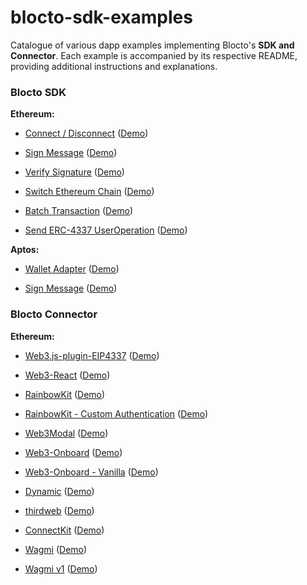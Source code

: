 # blocto-sdk-examples

Catalogue of various dapp examples implementing Blocto's **SDK and Connector**. Each example is accompanied by its respective README, providing additional instructions and explanations.

### Blocto SDK

**Ethereum:**

- [Connect / Disconnect](https://github.com/blocto/blocto-sdk-examples/tree/main/with-evm-blocto-connect) ([Demo](https://codesandbox.io/s/github/blocto/blocto-sdk-examples/tree/main/with-evm-blocto-connect))

- [Sign Message](https://github.com/blocto/blocto-sdk-examples/tree/main/with-evm-blocto-sign) ([Demo](https://codesandbox.io/s/github/blocto/blocto-sdk-examples/tree/main/with-evm-blocto-sign))

- [Verify Signature](https://github.com/blocto/blocto-sdk-examples/tree/main/with-evm-blocto-verify-sign) ([Demo](https://codesandbox.io/s/github/blocto/blocto-sdk-examples/tree/main/with-evm-blocto-verify-sign))

- [Switch Ethereum Chain](https://github.com/blocto/blocto-sdk-examples/tree/main/with-evm-blocto-switch-chain) ([Demo](https://codesandbox.io/s/github/blocto/blocto-sdk-examples/tree/main/with-evm-blocto-switch-chain))

- [Batch Transaction](https://github.com/blocto/blocto-sdk-examples/tree/main/with-evm-blocto-batch-transaction) ([Demo](https://codesandbox.io/s/github/blocto/blocto-sdk-examples/tree/main/with-evm-blocto-batch-transaction))

- [Send ERC-4337 UserOperation](https://github.com/blocto/blocto-sdk-examples/tree/main/with-evm-blocto-send-useroperation) ([Demo](https://codesandbox.io/s/github/blocto/blocto-sdk-examples/tree/main/with-evm-blocto-send-useroperation))

**Aptos:**

- [Wallet Adapter](https://github.com/blocto/blocto-sdk-examples/tree/main/with-aptos-adapter) ([Demo](https://codesandbox.io/s/github/blocto/blocto-sdk-examples/tree/main/with-aptos-adapter))

- [Sign Message](https://github.com/blocto/blocto-sdk-examples/tree/main/with-aptos-blocto-sign) ([Demo](https://codesandbox.io/s/github/blocto/blocto-sdk-examples/tree/main/with-aptos-blocto-sign))


### Blocto Connector

**Ethereum:**

- [Web3.js-plugin-EIP4337](https://github.com/blocto/blocto-sdk-examples/tree/main/with-web3js-4337) ([Demo](https://codesandbox.io/s/github/blocto/blocto-sdk-examples/tree/main/with-web3js-4337))

- [Web3-React](https://github.com/blocto/blocto-sdk-examples/tree/main/with-evm-web3-react-next) ([Demo](https://codesandbox.io/s/github/blocto/blocto-sdk-examples/tree/main/with-evm-web3-react-next))

- [RainbowKit](https://github.com/blocto/blocto-sdk-examples/tree/main/with-evm-rainbowkit) ([Demo](https://codesandbox.io/s/github/blocto/blocto-sdk-examples/tree/main/with-evm-rainbowkit))

- [RainbowKit - Custom Authentication](https://github.com/blocto/blocto-sdk-examples/tree/main/with-evm-rainbowkit-custom-authentication) ([Demo](https://codesandbox.io/s/github/blocto/blocto-sdk-examples/tree/main/with-evm-rainbowkit-custom-authentication))

- [Web3Modal](https://github.com/blocto/blocto-sdk-examples/tree/main/with-evm-web3modal) ([Demo](https://codesandbox.io/s/github/blocto/blocto-sdk-examples/tree/main/with-evm-web3modal))

- [Web3-Onboard](https://github.com/blocto/blocto-sdk-examples/tree/main/with-evm-web3onboard) ([Demo](https://codesandbox.io/s/github/blocto/blocto-sdk-examples/tree/main/with-evm-web3onboard))

- [Web3-Onboard - Vanilla](https://github.com/blocto/blocto-sdk-examples/tree/main/with-evm-web3onboard-vanilla) ([Demo](https://codesandbox.io/s/github/blocto/blocto-sdk-examples/tree/main/with-evm-web3onboard-vanilla))

- [Dynamic](https://github.com/blocto/blocto-sdk-examples/tree/main/with-evm-dynamic) ([Demo](https://codesandbox.io/s/github/blocto/blocto-sdk-examples/tree/main/with-evm-dynamic))

- [thirdweb](https://github.com/blocto/blocto-sdk-examples/tree/main/with-evm-thirdweb) ([Demo](https://codesandbox.io/s/github/blocto/blocto-sdk-examples/tree/main/with-evm-thirdweb))

- [ConnectKit](https://github.com/blocto/blocto-sdk-examples/tree/main/with-evm-connectkit) ([Demo](https://codesandbox.io/s/github/blocto/blocto-sdk-examples/tree/main/with-evm-connectkit))

- [Wagmi](https://github.com/blocto/blocto-sdk-examples/tree/main/with-evm-wagmi) ([Demo](https://codesandbox.io/s/github/blocto/blocto-sdk-examples/tree/main/with-evm-wagmi))

- [Wagmi v1](https://github.com/blocto/blocto-sdk-examples/tree/main/with-evm-wagmi-v1) ([Demo](https://codesandbox.io/s/github/blocto/blocto-sdk-examples/tree/main/with-evm-wagmi-v1))